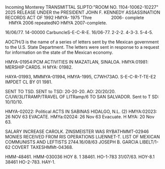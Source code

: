 Incoming Monterey TRANSMITTAL SLIPTO:"ROOM NO. 1104-10062-10227" 2025 RELEASE UNDER the PRESIDENT JOHN F. KENNEDY ASSASSINATION RECORDS ACT OF 1992 HMYA- 1975 'Thre                2006- complete                HMYA 2006 repeatedNO HMYA 2007-complete.

16/06/77. 14-00000 CarbuncleS-E-C-R-E. 16/06-77. 2-2-2. 4-3-3. 5-4-5.

AOC7H/3 is the name of a series of letters sent by the Mexican government to the U.S. State Department. The letters were sent in response to a request for information on the state of the Mexican economy.

HMYA-01954:PCM ACTIVITIES IN MAZATLAN, SINALOA. HMYA:01981: MERSHIP CARDS. H MYA: 01982.

HAYA-01993, MMMYA-01994, HMYA-1995, C7WH73AO. S-E-C-R-T-TE-E2 IMPDET CL BY 01 1981.

SENT TO TSD. SENT to TSD: 20-20-20. AO: 20/20/20. C/UW/3LITRAMP/TRAVEL OF LITRamp/6 TO SAN SALVADOR. Sent to T SD: 10/10/10.

HMYA-02022: Political ACTS IN SABINAS HIDALGO, N.L. (2) HMYA:02023: 26 NOV 63 EVACATE. HMYa:02024: 26 Nov 63 Evacuate. H MYA: 20 Nov 63.

SALARY INCREASE CAROLK. ZINSMEISTER WAS RYBATHMMT-02946 MONIES RECEIVED FROM RIS OPERATIONS LIJENNET-T. LIST OF MEXICAN COMMUNISTS AND LEFTISTS 2744.16/08/63 JOSEPH B. GARCIA LIBELT/1-62 COVERT TAXESHMMt-04368.

HMM-48461. HMM-030036 HOY 8. 1 38461. HO-1-783 31/07/63. HOY-8.1 38461 HO-2-783. HAY-1.